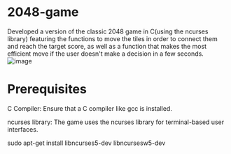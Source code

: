 # 2048-game
Developed a version of the classic 2048 game in C(using the ncurses library) featuring the functions to move the tiles in order to connect them and reach the target score, as well as a function that makes the most efficient move if the user doesn't make a decision in a few seconds.
![image](https://github.com/user-attachments/assets/99699ab3-29ec-40ec-9204-b16d63d1018f)
# Prerequisites
C Compiler: Ensure that a C compiler like gcc is installed.

ncurses library: The game uses the ncurses library for terminal-based user interfaces.

sudo apt-get install libncurses5-dev libncursesw5-dev
